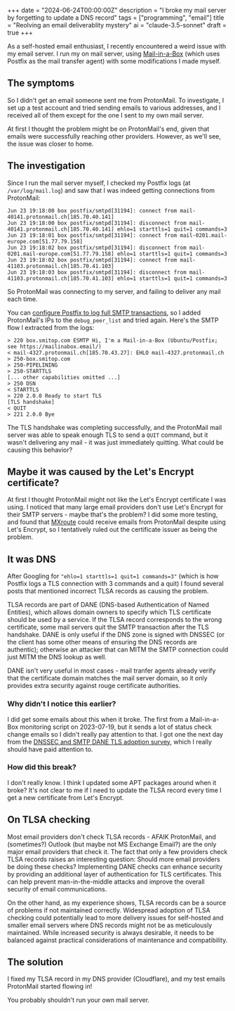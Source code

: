 +++
date = "2024-06-24T00:00:00Z"
description = "I broke my mail server by forgetting to update a DNS record"
tags = ["programming", "email"]
title = "Reolving an email deliverablity mystery"
ai = "claude-3.5-sonnet"
draft = true
+++

<!-- tl;dr: I forgot to update a TLSA record so I couldn't receive emails from ProtonMail or Microsoft. -->

As a self-hosted email enthusiast, I recently encountered a weird issue with my email server. I run my on mail server, using [Mail-in-a-Box](https://mailinabox.email/) (which uses Postfix as the mail transfer agent) with some modifications I made myself.

## The symptoms

So I didn't get an email someone sent me from ProtonMail. To investigate, I set up a test account and tried sending emails to various addresses, and I received all of them except for the one I sent to my own mail server.

At first I thought the problem might be on ProtonMail's end, given that emails were successfully reaching other providers. However, as we'll see, the issue was closer to home.

## The investigation

Since I run the mail server myself, I checked my Postfix logs (at `/var/log/mail.log`) and saw that I was indeed getting connections from ProtonMail:

```
Jun 23 19:18:00 box postfix/smtpd[31194]: connect from mail-40141.protonmail.ch[185.70.40.141]
Jun 23 19:18:00 box postfix/smtpd[31194]: disconnect from mail-40141.protonmail.ch[185.70.40.141] ehlo=1 starttls=1 quit=1 commands=3
Jun 23 19:18:01 box postfix/smtpd[31194]: connect from mail-0201.mail-europe.com[51.77.79.158]
Jun 23 19:18:02 box postfix/smtpd[31194]: disconnect from mail-0201.mail-europe.com[51.77.79.158] ehlo=1 starttls=1 quit=1 commands=3
Jun 23 19:18:02 box postfix/smtpd[31194]: connect from mail-41103.protonmail.ch[185.70.41.103]
Jun 23 19:18:03 box postfix/smtpd[31194]: disconnect from mail-41103.protonmail.ch[185.70.41.103] ehlo=1 starttls=1 quit=1 commands=3
```

So ProtonMail was connecting to my server, and failing to deliver any mail each time.

You can [configure Postfix to log full SMTP transactions](https://serverfault.com/a/419829/794150), so I added ProtonMail's IPs to the `debug_peer_list` and tried again. Here's the SMTP flow I extracted from the logs:

```
> 220 box.smitop.com ESMTP Hi, I'm a Mail-in-a-Box (Ubuntu/Postfix; see https://mailinabox.email/)
< mail-4327.protonmail.ch[185.70.43.27]: EHLO mail-4327.protonmail.ch
> 250-box.smitop.com
> 250-PIPELINING
> 250-STARTTLS
[... other capabilities omitted ...]
> 250 DSN
< STARTTLS
> 220 2.0.0 Ready to start TLS
[TLS handshake]
< QUIT
> 221 2.0.0 Bye
```

The TLS handshake was completing successfully, and the ProtonMail mail server was able to speak enough TLS to send a `QUIT` command, but it wasn't delivering any mail - it was just immediately quitting. What could be causing this behavior?

## Maybe it was caused by the Let's Encrypt certificate?

At first I thought ProtonMail might not like the Let's Encrypt certificate I was using. I noticed that many large email providers don't use Let's Encrypt for their SMTP servers - maybe that's the problem? I did some more testing, and found that [MXroute](http://mxroute.com/) could receive emails from ProtonMail despite using Let's Encrypt, so I tentatively ruled out the certificate issuer as being the problem.

## It was DNS

After Googling for `"ehlo=1 starttls=1 quit=1 commands=3"` (which is how Postfix logs a TLS connection with 3 commands and a quit) I found several posts that mentioned incorrect TLSA records as causing the problem.

TLSA records are part of DANE (DNS-based Authentication of Named Entities), which allows domain owners to specify which TLS certificate should be used by a service. If the TLSA record corresponds to the wrong certificate, some mail servers quit the SMTP transaction after the TLS handshake. DANE is only useful if the DNS zone is signed with DNSSEC (or the client has some other means of ensuring the DNS records are authentic); otherwise an attacker that can MITM the SMTP connection could just MITM the DNS lookup as well.

DANE isn't very useful in most cases - mail tranfer agents already verify that the certificate domain matches the mail server domain, so it only provides extra security against rouge certificate authorities.

### Why didn't I notice this earlier?

I did get some emails about this when it broke. The first from a Mail-in-a-Box monitoring script on 2023-07-19, but it sends a lot of status check change emails so I didn't really pay attention to that. I got one the next day from the [DNSSEC and SMTP DANE TLS adoption survey](https://stats.dnssec-tools.org/explore/), which I really should have paid attention to.

### How did this break?

I don't really know. I think I updated some APT packages around when it broke? It's not clear to me if I need to update the TLSA record every time I get a new certificate from Let's Encrypt.

## On TLSA checking

Most email providers don't check TLSA records - AFAIK ProtonMail, and (sometimes?) Outlook (but maybe not MS Exchange Email?) are the only major email providers that check it. The fact that only a few providers check TLSA records raises an interesting question: Should more email providers be doing these checks? Implementing DANE checks can enhance security by providing an additional layer of authentication for TLS certificates. This can help prevent man-in-the-middle attacks and improve the overall security of email communications.

On the other hand, as my experience shows, TLSA records can be a source of problems if not maintained correctly. Widespread adoption of TLSA checking could potentially lead to more delivery issues for self-hosted and smaller email servers where DNS records might not be as meticulously maintained. While increased security is always desirable, it needs to be balanced against practical considerations of maintenance and compatibility.

## The solution

I fixed my TLSA record in my DNS provider (Cloudflare), and my test emails ProtonMail started flowing in!

You probably shouldn't run your own mail server.
